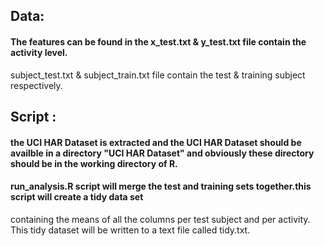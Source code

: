 ## Data:
#### The features can be found in the x_test.txt & y_test.txt file contain the activity level.
subject_test.txt  & subject_train.txt file contain the test & training subject respectively.

## Script :
#### the UCI HAR Dataset is  extracted and the UCI HAR Dataset should be availble in a directory "UCI HAR Dataset" and obviously these directory should be in the working directory of R.
#### run_analysis.R  script will merge the test and training sets together.this script will create a tidy data set
 containing the means of all the columns per test subject and per activity. This tidy dataset will be written to a
 text file called tidy.txt.
